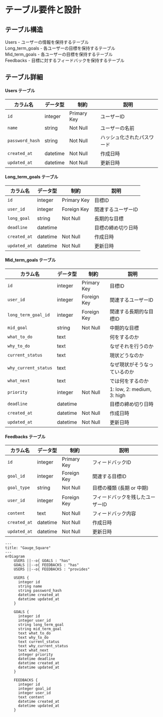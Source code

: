 # テーブル要件と設計
## テーブル構造

Users - ユーザーの情報を保持するテーブル  
Long_term_goals - 各ユーザーの目標を保持するテーブル  
Mid_term_goals - 各ユーザーの目標を保持するテーブル  
Feedbacks - 目標に対するフィードバックを保持するテーブル  

## テーブル詳細

#### Users テーブル

| カラム名         | データ型   | 制約             | 説明                |
|-----------------|-----------|-----------------|---------------------|
| `id`            | integer   | Primary Key     | ユーザーID          |
| `name`          | string    | Not Null        | ユーザーの名前       |
| `password_hash` | string    | Not Null        | ハッシュ化されたパスワード |
| `created_at`    | datetime  | Not Null        | 作成日時            |
| `updated_at`    | datetime  | Not Null        | 更新日時            |

#### Long_term_goals テーブル

| カラム名            | データ型   | 制約         | 説明                                        |
|---------------------|-----------|-------------|---------------------------------------------|
| `id`                | integer   | Primary Key | 目標ID                                     |
| `user_id`           | integer   | Foreign Key | 関連するユーザーID                         |
| `long_goal`         | string    | Not Null    | 長期的な目標                               |
| `deadline`          | datetime  |             | 目標の締め切り日時                         |
| `created_at`        | datetime  | Not Null    | 作成日時                                   |
| `updated_at`        | datetime  | Not Null    | 更新日時                                   |

#### Mid_term_goals テーブル

| カラム名            | データ型   | 制約         | 説明                                        |
|---------------------|-----------|-------------|---------------------------------------------|
| `id`                | integer   | Primary Key | 目標ID                                     |
| `user_id`           | integer   | Foreign Key | 関連するユーザーID                         |
| `long_term_goal_id` | integer   | Foreign Key | 関連する長期的な目標ID                     |
| `mid_goal`          | string    | Not Null    | 中期的な目標                               |
| `what_to_do`        | text      |             | 何をするのか                               |
| `why_to_do`         | text      |             | なぜそれを行うのか                         |
| `current_status`    | text      |             | 現状どうなのか                             |
| `why_current_status`| text      |             | なぜ現状がそうなっているのか               |
| `what_next`         | text      |             | では何をするのか                           |
| `priority`          | integer   | Not Null    | 1: low, 2: medium, 3: high                 |
| `deadline`          | datetime  |             | 目標の締め切り日時                         |
| `created_at`        | datetime  | Not Null    | 作成日時                                   |
| `updated_at`        | datetime  | Not Null    | 更新日時                                   |

#### Feedbacks テーブル
| カラム名      | データ型   | 制約         | 説明                     |
|---------------|-----------|-------------|--------------------------|
| `id`          | integer   | Primary Key | フィードバックID         |
| `goal_id`     | integer   | Foreign Key | 関連する目標ID           |
| `goal_type`   | string    | Not Null    | 目標の種類 (長期 or 中期) |
| `user_id`     | integer   | Foreign Key | フィードバックを残したユーザーID |
| `content`     | text      | Not Null    | フィードバック内容       |
| `created_at`  | datetime  | Not Null    | 作成日時                 |
| `updated_at`  | datetime  | Not Null    | 更新日時                 |

```mermaid
---
title: "Gauge_Square"
---
erDiagram
    USERS ||--o{ GOALS : "has"
    GOALS ||--o{ FEEDBACKS : "has"
    USERS ||--o{ FEEDBACKS : "provides"

    USERS {
      integer id
      string name
      string password_hash
      datetime created_at
      datetime updated_at
    }

    GOALS {
      integer id
      integer user_id
      string long_term_goal
      string mid_term_goal
      text what_to_do
      text why_to_do
      text current_status
      text why_current_status
      text what_next
      integer priority
      datetime deadline
      datetime created_at
      datetime updated_at
    }

    FEEDBACKS {
      integer id
      integer goal_id
      integer user_id
      text content
      datetime created_at
      datetime updated_at
    }

